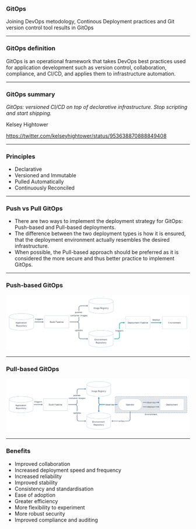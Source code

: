 ### GitOps

Joining DevOps metodology, Continous Deployment practices and Git version control tool results in GitOps

----

### GitOps definition

GitOps is an operational framework that takes DevOps best practices used for application development such as version control,
collaboration, compliance, and CI/CD, and applies them to infrastructure automation.

----

### GitOps summary

_GitOps: versioned CI/CD on top of declarative infrastructure.
Stop scripting and start shipping._

Kelsey Hightower

https://twitter.com/kelseyhightower/status/953638870888849408

----

### Principles

- Declarative<!-- .element: class="fragment" -->
- Versioned and Immutable<!-- .element: class="fragment" -->
- Pulled Automatically<!-- .element: class="fragment" -->
- Continuously Reconciled<!-- .element: class="fragment" -->


----

### Push vs Pull GitOps

- There are two ways to implement the deployment strategy for GitOps: Push-based and Pull-based deployments.<!-- .element: class="fragment" --> 
- The difference between the two deployment types is how it is ensured, that the deployment environment actually resembles the desired infrastructure.<!-- .element: class="fragment" --> 
- When possible, the Pull-based approach should be preferred as it is considered the more secure and thus better practice to implement GitOps.<!-- .element: class="fragment" -->


----

### Push-based GitOps


![git-flow-overview.jpg](/assets/git-ops-push.png)

----

### Pull-based GitOps


![git-flow-overview.jpg](/assets/git-ops-pull.png)


----
### Benefits
- Improved collaboration<!-- .element: class="fragment" -->
- Increased deployment speed and frequency<!-- .element: class="fragment" -->
- Increased reliability<!-- .element: class="fragment" -->
- Improved stability<!-- .element: class="fragment" -->
- Consistency and standardisation<!-- .element: class="fragment" -->
- Ease of adoption<!-- .element: class="fragment" -->
- Greater efficiency<!-- .element: class="fragment" -->
- More flexibility to experiment<!-- .element: class="fragment" -->
- More robust security<!-- .element: class="fragment" -->
- Improved compliance and auditing<!-- .element: class="fragment" -->